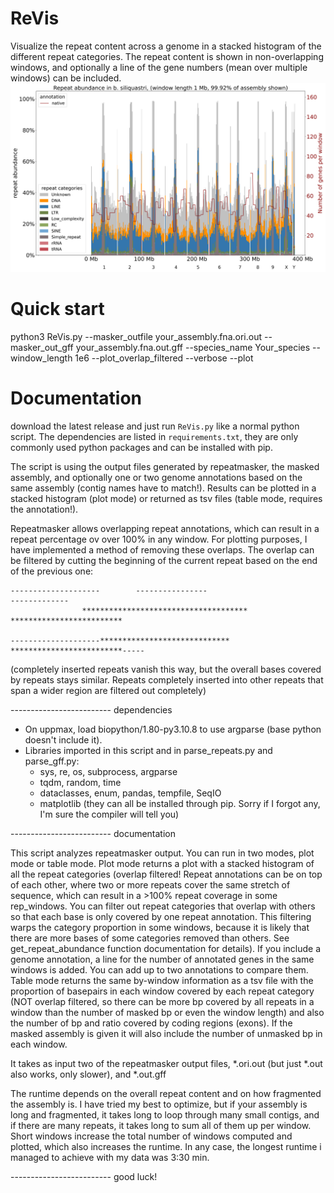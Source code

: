 # ReVis

Visualize the repeat content across a genome in a stacked histogram of the different repeat categories. The repeat content is shown in non-overlapping windows, and optionally a line of the gene numbers (mean over multiple windows) can be included.
![B. siliquastri repeat landscape](example_data/repeat_abundance_with_gene_numbers_in_b_siliquastri.png) 

# Quick start

python3 ReVis.py --masker_outfile your_assembly.fna.ori.out --masker_out_gff your_assembly.fna.out.gff --species_name Your_species --window_length 1e6 --plot_overlap_filtered --verbose --plot

# Documentation

download the latest release and just run `ReVis.py` like a normal python script. The dependencies are listed in `requirements.txt`, they are only commonly used python packages and can be installed with pip. 

The script is using the output files generated by repeatmasker, the masked assembly, and optionally one or two genome annotations based on the same assembly (contig names have to match!). Results can be plotted in a stacked histogram (plot mode) or returned as tsv files (table mode, requires the annotation!). 

Repeatmasker allows overlapping repeat annotations, which can result in a repeat percentage ov over 100% in any window. For plotting purposes, I have implemented a method of removing these overlaps. The overlap can be filtered by cutting the beginning of the current repeat based on the end of the previous one:

```
--------------------        ----------------                                     -------------              
                *************************************               *************************
                                                                                                                
--------------------*****************************               *************************-----
```

(completely inserted repeats vanish this way, but the overall bases covered by repeats stays similar. Repeats completely inserted into other repeats that span a wider region are filtered out completely)


------------------------- dependencies

 *  On uppmax, load biopython/1.80-py3.10.8 to use argparse (base python doesn't include it).
 *  Libraries imported in this script and in parse_repeats.py and parse_gff.py:
    - sys, re, os, subprocess, argparse
    - tqdm, random, time
    - dataclasses, enum, pandas, tempfile, SeqIO
    - matplotlib
    (they can all be installed through pip. Sorry if I forgot any, I'm sure the compiler will tell you)

------------------------- documentation

This script analyzes repeatmasker output. You can run in two modes, plot mode or table mode. Plot mode returns 
a plot with a stacked histogram of all the repeat categories (overlap filtered! Repeat annotations can be on top of each other, 
where two or more repeats cover the same stretch of sequence, which can result in a >100% repeat coverage in some rep_windows. 
You can filter out repeat categories that overlap with others so that each base is only covered by one repeat annotation.
This filtering warps the category proportion in some windows, because it is likely that there are more bases of some categories 
removed than others. See get_repeat_abundance function documentation for details). If you include a genome annotation, 
a line for the number of annotated genes in the same windows is added. You can add up to two annotations to compare them.
Table mode returns the same by-window information as a tsv file with the proportion of basepairs in each window 
covered by each repeat category (NOT overlap filtered, so there can be more bp covered by all repeats in a window than the number
of masked bp or even the window length) and also the number of bp and ratio covered by coding regions (exons). If the masked
assembly is given it will also include the number of unmasked bp in each window.

It takes as input two of the repeatmasker output files, *.ori.out (but just *.out also works, only slower), and *.out.gff

The runtime depends on the overall repeat content and on how fragmented the assembly is. I have tried my best to optimize, 
but if your assembly is long and fragmented, it takes long to loop through many small contigs, and if there are many repeats, 
it takes long to sum all of them up per window. Short windows increase the total number of windows computed and plotted, 
which also increases the runtime. In any case, the longest runtime i managed to achieve with my data was 3:30 min.

------------------------- good luck! 
